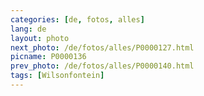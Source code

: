 ```yaml
---
categories: [de, fotos, alles]
lang: de
layout: photo
next_photo: /de/fotos/alles/P0000127.html
picname: P0000136
prev_photo: /de/fotos/alles/P0000140.html
tags: [Wilsonfontein]
---
```

